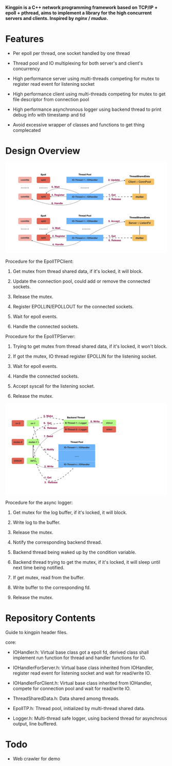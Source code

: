 **Kingpin is a C++ network programming framework based on TCP/IP + epoll + pthread, aims to implement a library for the high concurrent servers and clients. Inspired by *nginx* / *muduo*.**

# Features

* Per epoll per thread, one socket handled by one thread

* Thread pool and IO multiplexing for both server's and client's concurrency

* High performance server using multi-threads competing for mutex to register read event for listening socket

* High performance client using multi-threads competing for mutex to get file descriptor from connection pool

* High performance asynchronous logger using backend thread to print debug info with timestamp and tid

* Avoid excessive wrapper of classes and functions to get thing complecated

# Design Overview

![image](https://github.com/GeniusDai/kingpin/raw/dev/pictures/kingpin.001.png)

Procedure for the EpollTPClient:

1. Get mutex from thread shared data, if it's locked, it will block.

2. Update the connection pool, could add or remove the connected sockets.

3. Release the mutex.

4. Register EPOLLIN/EPOLLOUT for the connected sockets.

5. Wait for epoll events.

6. Handle the connected sockets.

Procedure for the EpollTPServer:

1. Trying to get mutex from thread shared data, if it's locked, it won't block.

2. If got the mutex, IO thread register  EPOLLIN for the listening socket.

3. Wait for epoll events.

4. Handle the connected sockets.

5. Accept syscall for the listening socket.

6. Release the mutex.

![image](https://github.com/GeniusDai/kingpin/raw/dev/pictures/kingpin.002.png)

Procedure for the async logger:

1. Get mutex for the log buffer, if it's locked, it will block.

2. Write log to the buffer.

3. Release the mutex.

4. Notify the corresponding backend thread.

5. Backend thread being waked up by the condition variable.

6. Backend thread trying to get the mutex, if it's locked, it will sleep until next time being notified.

7. If get mutex, read from the buffer.

8. Write buffer to the corresponding fd.

9. Release the mutex.

# Repository Contents

Guide to kingpin header files.

core:

* IOHandler.h: Virtual base class got a epoll fd, derived class shall implement run function for thread and handler functions for IO.

* IOHandlerForServer.h: Virtual base class inherited from IOHandler, register read event for listening socket and wait for read/write IO.

* IOHandlerForClient.h: Virtual base class inherited from IOHandler, compete for connection pool and wait for read/write IO.

* ThreadSharedData.h: Data shared among threads.

* EpollTP.h: Thread pool, initialized by multi-thread shared data.

* Logger.h: Multi-thread safe logger, using backend thread for asynchrous output, line buffered.

# Todo

* Web crawler for demo

